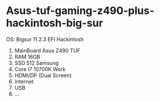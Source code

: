 # Asus-tuf-gaming-z490-plus-hackintosh-big-sur
OS: Bigsur 11.2.3
EFI Hackintosh
  1. MainBoard Asus Z490 TUF
  2. RAM 16GB
  3. SSD 512 Samsung
  4. Core I7 10700K
Work
  1. HDMI/DP (Dual Screen)
  2. Internet
  3. USB
  4. ...

